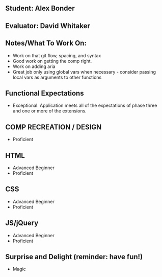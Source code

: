 ## Student: Alex Bonder
## Evaluator: David Whitaker
## Notes/What To Work On:

* Work on that git flow, spacing, and syntax
* Good work on getting the comp right.
* Work on adding aria
* Great job only using global vars when necessary - consider passing local vars as arguments to other functions

## Functional Expectations

* Exceptional: Application meets all of the expectations of phase three and one or more of the extensions.  

## COMP RECREATION / DESIGN

* Proficient  

## HTML

* Advanced Beginner
* Proficient  

## CSS

* Advanced Beginner
* Proficient  

## JS/jQuery

* Advanced Beginner
* Proficient  

## Surprise and Delight (reminder: have fun!)

* Magic
